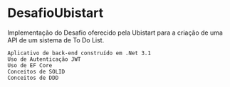 # DesafioUbistart
Implementação do Desafio oferecido pela Ubistart para a criação de uma API de um sistema de To Do List.

    Aplicativo de back-end construído em .Net 3.1
    Uso de Autenticação JWT
    Uso de EF Core
    Conceitos de SOLID
    Conceitos de DDD
